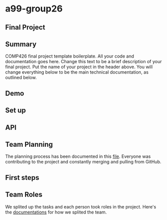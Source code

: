 # a99-group26

## Final Project

## Summary 

COMP426 final project template boilerplate.
All your code and documentation goes here.
Change this text to be a brief description of your final project.
Put the name of your project in the header above.
You will change everything below to be the main technical documentation, as outlined below.

## Demo

## Set up

## API

## Team Planning
The planning process has been documented in this [file](doc/Planning.md). Everyone was contributing to the project and constantly merging and pulling from GitHub.

## First steps

## Team Roles
We splited up the tasks and each person took roles in the project. Here's the [documentations](doc/Team.md) for how we splited the team.
